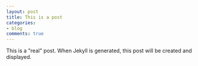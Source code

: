 ```yaml
---
layout: post
title: This is a post
categories:
- blog
comments: true
---
```

This is a "real" post. When Jekyll is generated, this post will be created and displayed. 